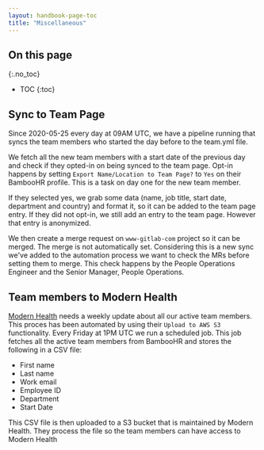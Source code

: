 ```yaml
---
layout: handbook-page-toc
title: "Miscellaneous"
---
```


## On this page

{:.no_toc}

- TOC
{:toc}

## Sync to Team Page
Since 2020-05-25 every day at 09AM UTC, we have a pipeline running that syncs the team members who started
the day before to the team.yml file.

We fetch all the new team members with a start date of the previous day and check if they opted-in on
being synced to the team page. Opt-in happens by setting `Export Name/Location to Team Page?` to `Yes`
on their BambooHR profile. This is a task on day one for the new team member. 

If they selected yes, we grab some data (name, job title, start date, department and country) and format it, 
so it can be added to the team page entry. If they did not opt-in, we still add an entry to the team page. 
However that entry is anonymized. 

We then create a merge request on `www-gitlab-com` project so it can be merged. The merge is not automatically set. 
Considering this is a new sync we've added to the automation process we want to check the MRs before setting them to merge.
This check happens by the People Operations Engineer and the Senior Manager, People Operations.

## Team members to Modern Health
[Modern Health](/handbook/total-rewards/benefits/modern-health) needs a weekly update about all our active
team members. This proces has been automated by using their `Upload to AWS S3` functionality. Every Friday
at 1PM UTC we run a scheduled job. This job fetches all the active team members from BambooHR and stores
the following in a CSV file:
- First name
- Last name
- Work email
- Employee ID
- Department
- Start Date

This CSV file is then uploaded to a S3 bucket that is maintained by Modern Health. They process the file
so the team members can have access to Modern Health
